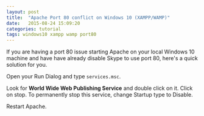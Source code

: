 ```yaml
--- 
layout: post 
title:  "Apache Port 80 conflict on Windows 10 (XAMPP/WAMP)" 
date:   2015-08-24 15:09:20 
categories: tutorial
tags: windows10 xampp wamp port80
--- 
```


If you are having a port 80 issue starting Apache on your local Windows 10 machine and have have already disable Skype to use port 80, here's a quick solution for you.

Open your Run Dialog and type `services.msc`. 

Look for **World Wide Web Publishing Service** and double click on it. Click on stop. To permanently stop this service, change Startup type to Disable.

Restart Apache.
